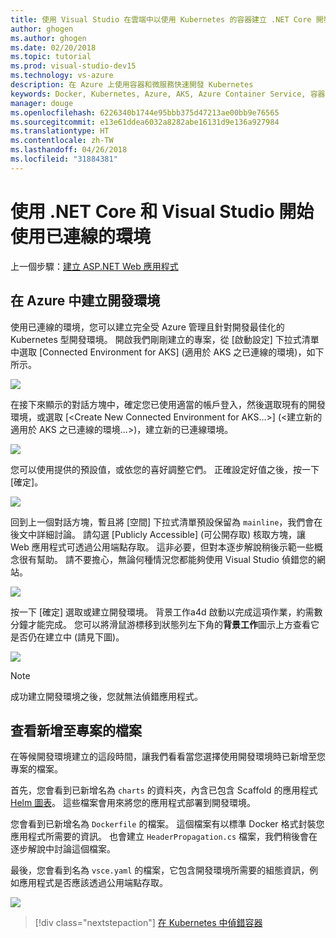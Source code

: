 ```yaml
---
title: 使用 Visual Studio 在雲端中以使用 Kubernetes 的容器建立 .NET Core 開發環境 - 步驟 3 - 建立 Kubernetes 開發環境 | Microsoft Docs
author: ghogen
ms.author: ghogen
ms.date: 02/20/2018
ms.topic: tutorial
ms.prod: visual-studio-dev15
ms.technology: vs-azure
description: 在 Azure 上使用容器和微服務快速開發 Kubernetes
keywords: Docker, Kubernetes, Azure, AKS, Azure Container Service, 容器
manager: douge
ms.openlocfilehash: 6226340b1744e95bbb375d47213ae00bb9e76565
ms.sourcegitcommit: e13e61ddea6032a8282abe16131d9e136a927984
ms.translationtype: HT
ms.contentlocale: zh-TW
ms.lasthandoff: 04/26/2018
ms.locfileid: "31884381"
---
```

# <a name="get-started-on-connected-environment-with-net-core-and-visual-studio"></a>使用 .NET Core 和 Visual Studio 開始使用已連線的環境

上一個步驟：[建立 ASP.NET Web 應用程式](get-started-netcore-visualstudio-02.md)

## <a name="create-a-dev-environment-in-azure"></a>在 Azure 中建立開發環境
使用已連線的環境，您可以建立完全受 Azure 管理且針對開發最佳化的 Kubernetes 型開發環境。 開啟我們剛剛建立的專案，從 [啟動設定] 下拉式清單中選取 [Connected Environment for AKS] (適用於 AKS 之已連線的環境)，如下所示。

![](images/LaunchSettings.png)

在接下來顯示的對話方塊中，確定您已使用適當的帳戶登入，然後選取現有的開發環境，或選取 [<Create New Connected Environment for AKS…>] (<建立新的適用於 AKS 之已連線的環境...>)，建立新的已連線環境。

![](images/ConnectedEnvDialog.png)

您可以使用提供的預設值，或依您的喜好調整它們。 正確設定好值之後，按一下 [確定]。

![](images/NewEnvDialog.png)

回到上一個對話方塊，暫且將 [空間] 下拉式清單預設保留為 `mainline`，我們會在後文中詳細討論。 請勾選 [Publicly Accessible] (可公開存取) 核取方塊，讓 Web 應用程式可透過公用端點存取。 這非必要，但對本逐步解說稍後示範一些概念很有幫助。 請不要擔心，無論何種情況您都能夠使用 Visual Studio 偵錯您的網站。

![](images/ConnectedEnvDialog2.png)

按一下 [確定] 選取或建立開發環境。 背景工作a4d 啟動以完成這項作業，約需數分鐘才能完成。 您可以將滑鼠游標移到狀態列左下角的**背景工作**圖示上方查看它是否仍在建立中 (請見下圖)。

![](images/BackgroundTasks.png)

> [!Note]
成功建立開發環境之後，您就無法偵錯應用程式。

## <a name="look-at-the-files-added-to-project"></a>查看新增至專案的檔案
在等候開發環境建立的這段時間，讓我們看看當您選擇使用開發環境時已新增至您專案的檔案。

首先，您會看到已新增名為 `charts` 的資料夾，內含已包含 Scaffold 的應用程式 [Helm 圖表](https://docs.helm.sh)。 這些檔案會用來將您的應用程式部署到開發環境。

您會看到已新增名為 `Dockerfile` 的檔案。 這個檔案有以標準 Docker 格式封裝您應用程式所需要的資訊。 也會建立 `HeaderPropagation.cs` 檔案，我們稍後會在逐步解說中討論這個檔案。 

最後，您會看到名為 `vsce.yaml` 的檔案，它包含開發環境所需要的組態資訊，例如應用程式是否應該透過公用端點存取。

![](images/ProjectFiles.png)

> [!div class="nextstepaction"]
> [在 Kubernetes 中偵錯容器](get-started-netcore-visualstudio-04.md)